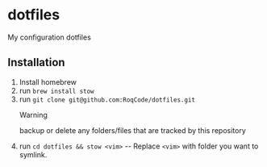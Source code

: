 # dotfiles

My configuration dotfiles

## Installation

1. Install homebrew
2. run `brew install stow`
3. run `git clone git@github.com:RoqCode/dotfiles.git`
   > [!WARNING]
   > backup or delete any folders/files that are tracked by this repository
4. run `cd dotfiles && stow <vim>`
   -- Replace `<vim>` with folder you want to symlink.

